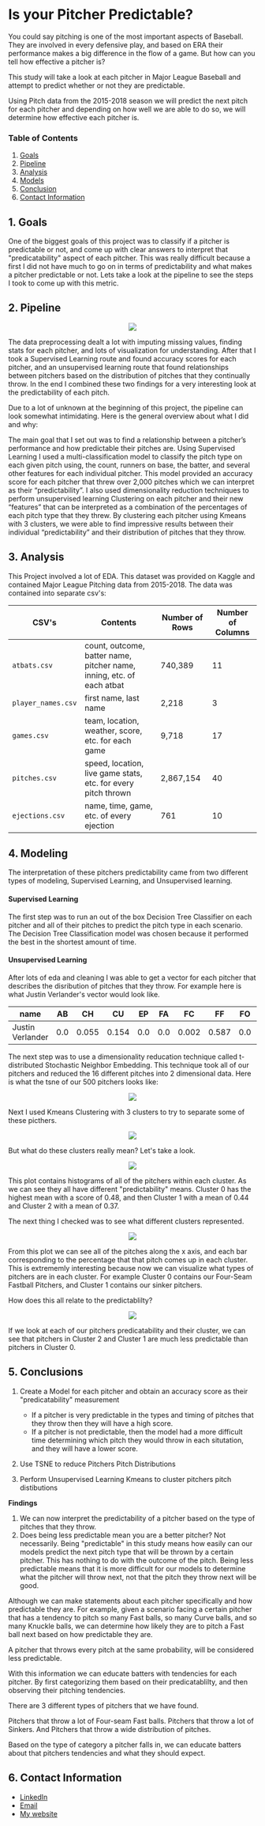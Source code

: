 # Is your Pitcher Predictable?

You could say pitching is one of the most important aspects of Baseball. They are involved in every defensive play, and based on ERA their performance makes a big difference in the flow of a game. But how can you tell how effective a pitcher is? 

This study will take a look at each pitcher in Major League Baseball and attempt to predict whether or not they are predictable. 

Using Pitch data from the 2015-2018 season we will predict the next pitch for each pitcher and depending on how well we are able to do so, we will determine how effective each pitcher is. 

### Table of Contents

1. [Goals](#goals)
2. [Pipeline](#pip)
3. [Analysis](#ana)
4. [Models](#model)
5. [Conclusion](#conclusion)
6. [Contact Information](#contact)

<a name="goals"></a>
## 1. Goals

One of the biggest goals of this project was to classify if a pitcher is predictable or not, and come up with clear answers to interpret that "predicatability" aspect of each pitcher. This was really difficult because a first I did not have much to go on in terms of predictability and what makes a pitcher predictable or not. Lets take a look at the pipeline to see the steps I took to come up with this metric. 

<a name="pip"></a>
## 2. Pipeline

<p align="center">
<img src="Graphics/pipeline.png">
</p>

The data preprocessing dealt a lot with imputing missing values, finding stats for each pitcher, and lots of visualization for understanding. After that I took a Supervised Learning route and found accuracy scores for each pitcher, and an unsupervised learning route that found relationships between pitchers based on the distribution of pitches that they continually throw. In the end I combined these two findings for a very interesting look at the predictability of each pitch.

Due to a lot of unknown at the beginning of this project, the pipeline can look somewhat intimidating. Here is the general overview about what I did and why:

The main goal that I set out was to find a relationship between a pitcher’s performance and how predictable their pitches are. Using Supervised Learning I used a multi-classification model to classify the pitch type on each given pitch using, the count, runners on base, the batter, and several other features for each individual pitcher. This model provided an accuracy score for each pitcher that threw over 2,000 pitches which we can interpret as their “predictability”. I also used dimensionality reduction techniques to perform unsupervised learning Clustering on each pitcher and their new “features” that can be interpreted as a combination of the percentages of each pitch type that they threw. By clustering each pitcher using Kmeans with 3 clusters, we were able to find impressive results between their individual “predictability” and their distribution of pitches that they throw. 


<a name="ana"></a>
## 3. Analysis

This Project involved a lot of EDA. This dataset was provided on Kaggle and contained Major League Pitching data from 2015-2018. The data was contained into separate csv's:

| CSV's | Contents | Number of Rows | Number of Columns |
|--------------------------|------------------------------|-------------|----------|
|`atbats.csv`| count, outcome, batter name, pitcher name, inning, etc. of each atbat|740,389 | 11|
|`player_names.csv`|first name, last name|2,218 | 3|
|`games.csv`| team, location, weather, score, etc. for each game|9,718|17|
|`pitches.csv`| speed, location, live game stats, etc. for every pitch thrown|2,867,154 |40|
|`ejections.csv`| name, time, game, etc. of every ejection|761 |10|

<a name="model"></a>
## 4. Modeling

The interpretation of these pitchers predictability came from two different types of modeling, Supervised Learning, and Unsupervised learning. 

#### **Supervised Learning**
The first step was to run an out of the box Decision Tree Classifier on each pitcher and all of their pitches to predict the pitch type in each scenario. The Decision Tree Classification model was chosen because it performed the best in the shortest amount of time. 

#### **Unsupervised Learning**
After lots of eda and cleaning I was able to get a vector for each pitcher that describes the disribution of pitches that they throw. For example here is what Justin Verlander's vector would look like. 

|name|AB|CH|CU|EP|FA|FC|FF|FO|FS|FT|IN|KC|KN|SC|SI|SL|
|----|------|-----|-----|-----|-----|-----|-----|-----|------|-----|-----|----|-----|----|----|---|
|Justin Verlander|0.0|0.055|0.154|0.0|0.0|0.002|0.587|0.0|0.0|0.001|0.0|0.0|0.0|0.0|0.0|0.199|

The next step was to use a dimensionality reducation technique called t-distributed Stochastic Neighbor Embedding. This technique took all of our pitchers and reduced the 16 different pitches into 2 dimensional data. Here is what the tsne of our 500 pitchers looks like:

<p align="center">
<img src="Graphics/TSNE_pitcher.png">
</p>

Next I used Kmeans Clustering with 3 clusters to try to separate some of these picthers. 

<p align="center">
<img src="Graphics/tsne_clustered_pitcers.png">
</p>

But what do these clusters really mean? Let's take a look. 

<p align="center">
<img src="Graphics/pitcher_historgam_bycluster.png">
</p>

This plot contains histograms of all of the pitchers within each cluster. As we can see they all have different "predictability" means. Cluster 0 has the highest mean with a score of 0.48, and then Cluster 1 with a mean of 0.44 and Cluster 2 with a mean of 0.37. 

The next thing I checked was to see what different clusters represented. 

<p align="center">
<img src="Graphics/pitch_distribution_centroid_pitchers.png">
</p>

From this plot we can see all of the pitches along the x axis, and each bar corresponding to the percentage that that pitch comes up in each cluster. This is extrememly interesting because now we can visualize what types of pitchers are in each cluster. For example Cluster 0 contains our Four-Seam Fastball Pitchers, and Cluster 1 contains our sinker pitchers. 

How does this all relate to the predictablilty? 

<p align="center">
<img src="Graphics/accuracy_by_cluster.png">
</p>

If we look at each of our pitchers predicatability and their cluster, we can see that pitchers in Cluster 2 and Cluster 1 are much less predictable than pitchers in Cluster 0. 



<a name="conclusions"></a>
## 5. Conclusions
1. Create a Model for each pitcher and obtain an accuracy score as their "predicatability" measurement
    - If a pitcher is very predictable in the types and timing of pitches that they throw then they will have a high score.
    - If a pitcher is not predictable, then the model had a more difficult time determining which pitch they would throw in each situtation, and they will have a lower score. 
    
2. Use TSNE to reduce Pitchers Pitch Distributions
3. Perform Unsupervised Learning Kmeans to cluster pitchers pitch distibutions

**Findings**
1. We can now interpret the predictability of a pitcher based on the type of pitches that they throw.
2. Does being less predictable mean you are a better pitcher? Not necessarily. Being "predictable" in this study means how easily can our models predict the next pitch type that will be thrown by a certain pitcher. This has nothing to do with the outcome of the pitch. Being less predictable means that it is more difficult for our models to determine what the pitcher will throw next, not that the pitch they throw next will be good.

Although we can make statements about each pitcher specifically and how predictable they are. For example, given a scenario facing a certain pitcher that has a tendency to pitch so many Fast balls, so many Curve balls, and so many Knuckle balls, we can determine how likely they are to pitch a Fast ball next based on how predictable they are. 

A pitcher that throws every pitch at the same probability, will be considered less predictable.

With this information we can educate batters with tendencies for each pitcher. By first categorizing them based on their predicatablilty, and then observing their pitching tendencies. 

There are 3 different types of pitchers that we have found.

Pitchers that throw a lot of Four-seam Fast balls.
Pitchers that throw a lot of Sinkers.
And Pitchers that throw a wide distribution of pitches. 

Based on the type of category a pitcher falls in, we can educate batters about that pitchers tendencies and what they should expect.



<a name="contact"></a>
## 6. Contact Information

- [LinkedIn](https://www.linkedin.com/in/morganabbitt/)
- [Email](morganabbitt@yahoo.com)
- [My website](www.morganabbitt.com)


